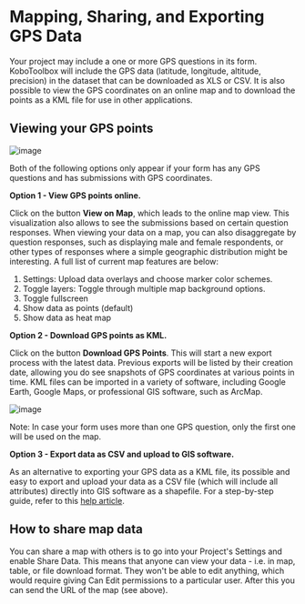# Mapping, Sharing, and Exporting GPS Data

Your project may include a one or more GPS questions in its form. KoboToolbox
will include the GPS data (latitude, longitude, altitude, precision) in the
dataset that can be downloaded as XLS or CSV. It is also possible to view the
GPS coordinates on an online map and to download the points as a KML file for
use in other applications.

## Viewing your GPS points

![image](/images/export_gps/view_gps.jpg)

Both of the following options only appear if your form has any GPS questions and
has submissions with GPS coordinates.

**Option 1 - View GPS points online.**

Click on the button **View on Map**, which leads to the online map view. This
visualization also allows to see the submissions based on certain question
responses. When viewing your data on a map, you can also disaggregate by
question responses, such as displaying male and female respondents, or other
types of responses where a simple geographic distribution might be interesting.
A full list of current map features are below:

1. Settings: Upload data overlays and choose marker color schemes.
2. Toggle layers: Toggle through multiple map background options.
3. Toggle fullscreen
4. Show data as points (default)
5. Show data as heat map

**Option 2 - Download GPS points as KML.**

Click on the button **Download GPS Points**. This will start a new export
process with the latest data. Previous exports will be listed by their creation
date, allowing you do see snapshots of GPS coordinates at various points in
time. KML files can be imported in a variety of software, including Google
Earth, Google Maps, or professional GIS software, such as ArcMap.

![image](/images/export_gps/kml_exports.jpg)

Note: In case your form uses more than one GPS question, only the first one will
be used on the map.

**Option 3 - Export data as CSV and upload to GIS software.**

As an alternative to exporting your GPS data as a KML file, its possible and
easy to export and upload your data as a CSV file (which will include all
attributes) directly into GIS software as a shapefile. For a step-by-step guide,
refer to this [help article](upload_to_gis.md).

## How to share map data

You can share a map with others is to go into your Project's Settings and enable
Share Data. This means that anyone can view your data - i.e. in map, table, or
file download format. They won't be able to edit anything, which would require
giving Can Edit permissions to a particular user. After this you can send the
URL of the map (see above).
